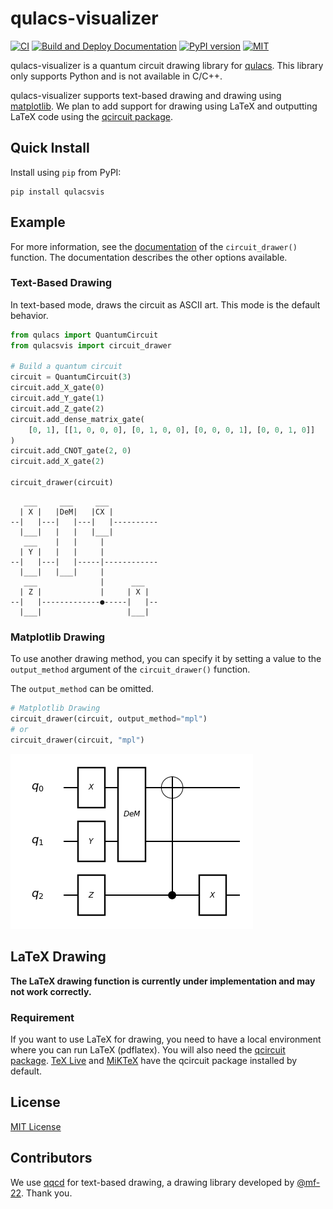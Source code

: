 # qulacs-visualizer

[![CI](https://github.com/Qulacs-Osaka/qulacs-visualizer/actions/workflows/ci.yml/badge.svg)](https://github.com/Qulacs-Osaka/qulacs-visualizer/actions/workflows/ci.yml) [![Build and Deploy Documentation](https://github.com/Qulacs-Osaka/qulacs-visualizer/actions/workflows/doc.yml/badge.svg)](https://github.com/Qulacs-Osaka/qulacs-visualizer/actions/workflows/doc.yml) [![PyPI version](https://badge.fury.io/py/qulacsvis.svg)](https://badge.fury.io/py/qulacsvis) [![MIT](https://img.shields.io/badge/license-MIT-blue.svg?style=flat)](LICENSE)

qulacs-visualizer is a quantum circuit drawing library for [qulacs](https://github.com/qulacs/qulacs). This library only supports Python and is not available in C/C++.

qulacs-visualizer supports text-based drawing and drawing using [matplotlib](https://github.com/matplotlib/matplotlib). We plan to add support for drawing using LaTeX and outputting LaTeX code using the [qcircuit package](https://github.com/CQuIC/qcircuit).

## Quick Install

Install using `pip` from PyPI:

```
pip install qulacsvis
```

## Example


For more information, see the [documentation](https://qulacs-osaka.github.io/qulacs-visualizer/qulacsvis.visualization.circuit_drawer.html) of the `circuit_drawer()` function.
The documentation describes the other options available.

### Text-Based Drawing

In text-based mode, draws the circuit as ASCII art. This mode is the default behavior.

```py
from qulacs import QuantumCircuit
from qulacsvis import circuit_drawer

# Build a quantum circuit
circuit = QuantumCircuit(3)
circuit.add_X_gate(0)
circuit.add_Y_gate(1)
circuit.add_Z_gate(2)
circuit.add_dense_matrix_gate(
    [0, 1], [[1, 0, 0, 0], [0, 1, 0, 0], [0, 0, 0, 1], [0, 0, 1, 0]]
)
circuit.add_CNOT_gate(2, 0)
circuit.add_X_gate(2)

circuit_drawer(circuit)
```
```
   ___     ___     ___
  | X |   |DeM|   |CX |
--|   |---|   |---|   |----------
  |___|   |   |   |___|
   ___    |   |     |
  | Y |   |   |     |
--|   |---|   |-----|------------
  |___|   |___|     |
   ___              |      ___
  | Z |             |     | X |
--|   |-------------●-----|   |--
  |___|                   |___|
```

### Matplotlib Drawing

To use another drawing method, you can specify it by setting a value to the `output_method` argument of the `circuit_drawer()` function.

The `output_method` can be omitted.

```py
# Matplotlib Drawing
circuit_drawer(circuit, output_method="mpl")
# or 
circuit_drawer(circuit, "mpl")
```

![sample_circuit1.png](docs/source/_static/simple_circuit1.png)

## LaTeX Drawing

**The LaTeX drawing function is currently under implementation and may not work correctly.**

### Requirement

If you want to use LaTeX for drawing, you need to have a local environment where you can run LaTeX (pdflatex).
You will also need the [qcircuit package](https://github.com/CQuIC/qcircuit).
[TeX Live](https://www.tug.org/texlive/) and [MiKTeX](https://miktex.org/) have the qcircuit package installed by default.

## License

[MIT License](LICENSE)

## Contributors

We use [qqcd](https://github.com/mf-22/qqcd) for text-based drawing, a drawing library developed by [@mf-22](https://github.com/mf-22). Thank you.
